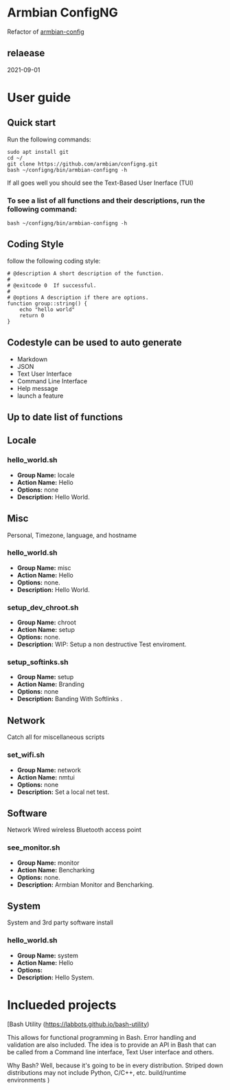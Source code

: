 # Armbian ConfigNG 
Refactor of [armbian-config](https://github.com/armbian/config)       
## relaease 
2021-09-01
# User guide
## Quick start
Run the following commands:

    sudo apt install git
    cd ~/
    git clone https://github.com/armbian/configng.git
    bash ~/configng/bin/armbian-configng -h

If all goes well you should see the Text-Based User Inerface (TUI)

### To see a list of all functions and their descriptions, run the following command:
~~~
bash ~/configng/bin/armbian-configng -h
~~~
## Coding Style
follow the following coding style:
~~~
# @description A short description of the function.
#
# @exitcode 0  If successful.
#
# @options A description if there are options.
function group::string() {
    echo "hello world"
    return 0
}
~~~
## Codestyle can be used to auto generate
 - Markdown
 - JSON
 - Text User Interface
 - Command Line Interface
 - Help message
 - launch a feature

## Up to date list of functions 
## Locale


### hello_world.sh

 - **Group Name:** locale
 - **Action Name:** Hello
 - **Options:** none
 - **Description:** Hello World.

## Misc
Personal, Timezone, language, and hostname

### hello_world.sh

 - **Group Name:** misc
 - **Action Name:** Hello
 - **Options:** none.
 - **Description:** Hello World.

### setup_dev_chroot.sh

 - **Group Name:** chroot
 - **Action Name:** setup
 - **Options:** none.
 - **Description:** WIP: Setup a non destructive Test enviroment.

### setup_softinks.sh

 - **Group Name:** setup
 - **Action Name:** Branding
 - **Options:** none
 - **Description:** Banding With Softlinks .

## Network
Catch all for miscellaneous scripts

### set_wifi.sh

 - **Group Name:** network
 - **Action Name:** nmtui
 - **Options:** none
 - **Description:** Set a local net test.

## Software
Network Wired wireless Bluetooth access point

### see_monitor.sh

 - **Group Name:** monitor
 - **Action Name:** Bencharking
 - **Options:** none.
 - **Description:** Armbian Monitor and Bencharking.

## System
System and 3rd party software install

### hello_world.sh

 - **Group Name:** system
 - **Action Name:** Hello
 - **Options:** 
 - **Description:** Hello System.


# Inclueded projects
[Bash Utility (https://labbots.github.io/bash-utility) 

 This allows for functional programming in Bash. Error handling and validation are also included.
The idea is to provide an API in Bash that can be called from a Command line interface, Text User interface and others.

 Why Bash? Well, because it's going to be in every distribution. Striped down distributions
may not include Python, C/C++, etc. build/runtime environments )

